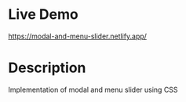# Live Demo

https://modal-and-menu-slider.netlify.app/

# Description

Implementation of modal and menu slider using CSS
